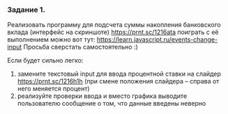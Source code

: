 ### Задание 1.
Реализовать программу для подсчета суммы накопления банковского вклада (интерфейс на скриншоте) https://prnt.sc/1216ata
поиграть с её выполнением можно вот тут: https://learn.javascript.ru/events-change-input
Просьба сверстать самостоятельно :)

Если будет сильно легко:
1. замените текстовый input для ввода процентной ставки на слайдер https://prnt.sc/1216h1h (при смене положения слайдера – справа от него меняется процент)
2. реализуйте проверки ввода и вместо графика выводите пользователю сообщение о том, что данные введены неверно
